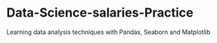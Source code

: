 # Data-Science-salaries-Practice
Learning data analysis techniques with Pandas, Seaborn and Matplotlib 
